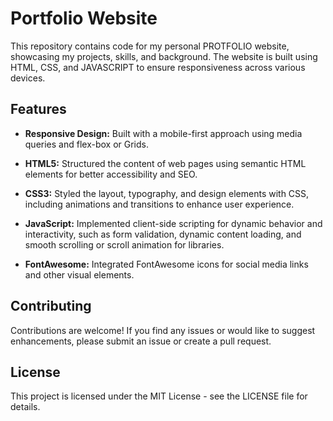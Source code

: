 # Portfolio Website

This repository contains code for my personal PROTFOLIO website, showcasing my projects, skills, and background. The website is built using HTML, CSS, and JAVASCRIPT to ensure responsiveness across various devices.

## Features

- **Responsive Design:** Built with a mobile-first approach using media queries and flex-box or Grids.
  
- **HTML5:** Structured the content of web pages using semantic HTML elements for better accessibility and SEO.
  
- **CSS3:** Styled the layout, typography, and design elements with CSS, including animations and transitions to enhance user experience.
  
- **JavaScript:** Implemented client-side scripting for dynamic behavior and interactivity, such as form validation, dynamic content loading, and smooth scrolling or scroll animation for libraries.
  
- **FontAwesome:** Integrated FontAwesome icons for social media links and other visual elements.

## Contributing

Contributions are welcome! If you find any issues or would like to suggest enhancements, please submit an issue or create a pull request.

## License

This project is licensed under the MIT License - see the LICENSE file for details.

 
